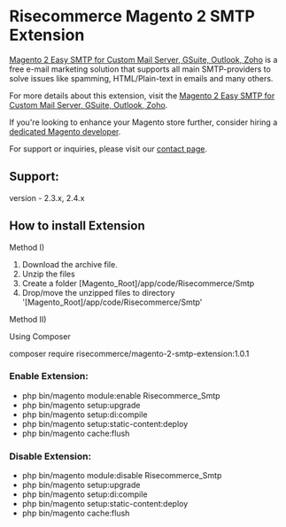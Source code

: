 # Risecommerce Magento 2 SMTP Extension

[Magento 2 Easy SMTP for Custom Mail Server, GSuite, Outlook, Zoho](https://risecommerce.com/https-risecommerce-com-magento2-easy-smtp-for-magento-2-html.html) is a free e-mail marketing solution that supports all main SMTP-providers to solve issues like spamming, HTML/Plain-text in emails and many others.

For more details about this extension, visit the [Magento 2 Easy SMTP for Custom Mail Server, GSuite, Outlook, Zoho](https://risecommerce.com/https-risecommerce-com-magento2-easy-smtp-for-magento-2-html.html).

If you're looking to enhance your Magento store further, consider hiring a [dedicated Magento developer](https://risecommerce.com/hire-dedicated-magento-developer.html).

For support or inquiries, please visit our [contact page](https://risecommerce.com/contact).

## Support: 
version - 2.3.x, 2.4.x

## How to install Extension

Method I)
1. Download the archive file.
2. Unzip the files
3. Create a folder [Magento_Root]/app/code/Risecommerce/Smtp
4. Drop/move the unzipped files to directory '[Magento_Root]/app/code/Risecommerce/Smtp'


Method II)

Using Composer

  composer require risecommerce/magento-2-smtp-extension:1.0.1

### Enable Extension:
- php bin/magento module:enable Risecommerce_Smtp
- php bin/magento setup:upgrade
- php bin/magento setup:di:compile
- php bin/magento setup:static-content:deploy
- php bin/magento cache:flush

### Disable Extension:
- php bin/magento module:disable Risecommerce_Smtp
- php bin/magento setup:upgrade
- php bin/magento setup:di:compile
- php bin/magento setup:static-content:deploy
- php bin/magento cache:flush
